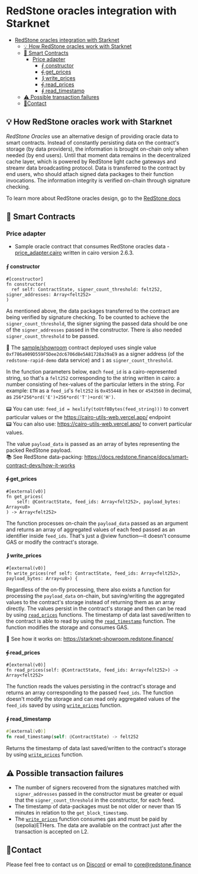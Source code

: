 # RedStone oracles integration with Starknet

<!-- TOC -->

- [RedStone oracles integration with Starknet](#redstone-oracles-integration-with-starknet)
  - [💡 How RedStone oracles work with Starknet](#-how-redstone-oracles-work-with-starknet)
  - [📄 Smart Contracts](#-smart-contracts)
    - [Price adapter](#price-adapter)
      - [⨐ constructor](#-constructor)
      - [⨗ get_prices](#-get_prices)
      - [⨒ write_prices](#-write_prices)
      - [⨗ read_prices](#-read_prices)
      - [∮ read_timestamp](#-read_timestamp)
  - [⚠ Possible transaction failures](#-possible-transaction-failures)
  - [🙋‍Contact](#contact)

<!-- TOC -->

## 💡 How RedStone oracles work with Starknet

_RedStone Oracles_ use an alternative design of providing oracle data to smart contracts. Instead of constantly
persisting data on the contract's storage (by data providers), the information is brought on-chain only when needed
(by end users). Until that moment data remains in the decentralized cache layer, which is powered by RedStone light
cache gateways and streamr data broadcasting protocol. Data is transferred to the contract by end users, who should
attach signed data packages to their function invocations. The information integrity is verified on-chain through
signature checking.

To learn more about RedStone oracles design, go to the [RedStone docs](https://docs.redstone.finance/docs/introduction)

## 📄 Smart Contracts

### Price adapter

- Sample oracle contract that consumes RedStone oracles
  data - [price_adapter.cairo](./price_adapter/src/price_adapter.cairo) written in cairo version
  2.6.3.

#### ⨐ constructor

```cairo
#[constructor]
fn constructor(
  ref self: ContractState, signer_count_threshold: felt252, signer_addresses: Array<felt252>
)
```

As mentioned above, the data packages transferred to the contract are being verified by signature checking.
To be counted to achieve the `signer_count_threshold`, the signer signing the passed data
should be one of the `signer_addresses` passed in the constructor.
There is also needed `signer_count_threshold` to be passed.

📖
The [sample/showroom](https://sepolia.starkscan.co/contract/0x0037b17a782f5a0134bd21faf200f35c96b436dc3af51f5534aa69fd4261bec9)
contract deployed uses single value `0xf786a909D559F5Dee2dc6706d8e5A81728a39aE9`
as a signer address (of the `redstone-rapid-demo` data service) and `1` as `signer_count_threshold`.

In the function parameters below, each `feed_id` is a cairo-represented string, so that's a `felt252` corresponding to
the string written in cairo:
a number consisting of hex-values of the particular letters in the string. For example:
`ETH` as a `feed_id`'s `felt252` is `0x455448` in hex or `4543560` in decimal,
as `256*256*ord('E')+256*ord('T')+ord('H')`.
<br />

📟 You can use: `feed_id = hexlify(toUtf8Bytes(feed_string)))` to convert particular values or
the https://cairo-utils-web.vercel.app/ endpoint<br />
📟 You can also use: https://cairo-utils-web.vercel.app/ to convert particular values. <br />

The value `payload_data` is passed as an array of bytes representing the packed RedStone payload.
<br />
📚 See RedStone data-packing: https://docs.redstone.finance/docs/smart-contract-devs/how-it-works

#### ⨗ get_prices

```cairo
#[external(v0)]
fn get_prices(
    self: @ContractState, feed_ids: Array<felt252>, payload_bytes: Array<u8>
) -> Array<felt252>
```

The function processes on-chain the `payload_data` passed as an argument
and returns an array of aggregated values of each feed passed as an identifier inside `feed_ids`.
That's just a @view function—it doesn't consume GAS or modify the contract's storage.

#### ⨒ write_prices

```cairo
#[external(v0)]
fn write_prices(ref self: ContractState, feed_ids: Array<felt252>, payload_bytes: Array<u8>) {
```

Regardless of the on-fly processing, there also exists a function for processing the `payload_data` on-chain, but
saving/writing the aggregated values to the contract's storage instead of returning them as an array directly.
The values persist in the contract's storage and then can be read by using [`read_prices`](#-read_prices) functions.
The timestamp of data last saved/written to the contract is able to read by using
the [`read_timestamp`](#-read_timestamp)
function.
The function modifies the storage and consumes GAS.

📖 See how it works on: https://starknet-showroom.redstone.finance/

#### ⨗ read_prices

```cairo
#[external(v0)]
fn read_prices(self: @ContractState, feed_ids: Array<felt252>) -> Array<felt252>
```

The function reads the values persisting in the contract's storage and returns an array corresponding to the
passed `feed_ids`.
The function doesn't modify the storage and can read only aggregated values of the `feed_ids` saved by
using [`write_prices`](#-write_prices) function.

#### ∮ read_timestamp

```rust
#[external(v0)]
fn read_timestamp(self: @ContractState) -> felt252
```

Returns the timestamp of data last saved/written to the contract's storage by using [`write_prices`](#-write_prices)
function.

## ⚠ Possible transaction failures

- The number of signers recovered from the signatures matched with `signer_addresses` passed in the constructor
  must be greater or equal that the `signer_count_threshold` in the constructor, for each feed.
- The timestamp of data-packages must be not older or never than 15 minutes in relation to the `get_block_timestamp`.
- The [`write_prices`](#-write_prices) function consumes gas and must be paid by (sepolia)ETHers. The data are available
  on the contract just after the transaction is accepted on L2.

## 🙋‍Contact

Please feel free to contact us on [Discord](https://redstone.finance/discord) or email to core@redstone.finance
